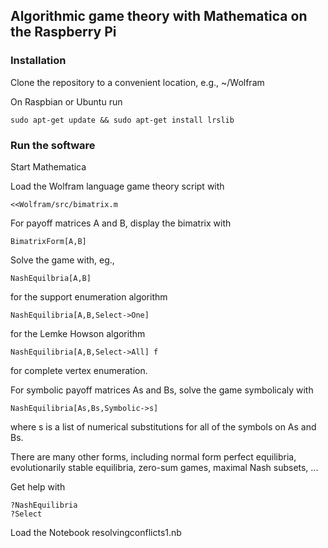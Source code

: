 ## Algorithmic game theory with Mathematica on the Raspberry Pi

### Installation

Clone the repository to a convenient location, e.g., ~/Wolfram

On Raspbian or Ubuntu run

    sudo apt-get update && sudo apt-get install lrslib

### Run the software 

Start Mathematica

Load the Wolfram language game theory script with

    <<Wolfram/src/bimatrix.m
    
For payoff matrices A and B, display the bimatrix with

    BimatrixForm[A,B]

Solve the game with, eg., 

    NashEquilbria[A,B] 

for the support enumeration algorithm

    NashEquilibria[A,B,Select->One] 

for the Lemke Howson algorithm

    NashEquilibria[A,B,Select->All] f

for complete vertex enumeration.

For symbolic payoff matrices As and Bs, solve the game symbolicaly with

    NashEquilibria[As,Bs,Symbolic->s]

where s is a list of numerical substitutions for all of the symbols on As and Bs.

There are many other forms, including normal form perfect equilibria, evolutionarily
stable equilibria, zero-sum games, maximal Nash subsets, ...

Get help with

    ?NashEquilibria
    ?Select

Load the Notebook resolvingconflicts1.nb
